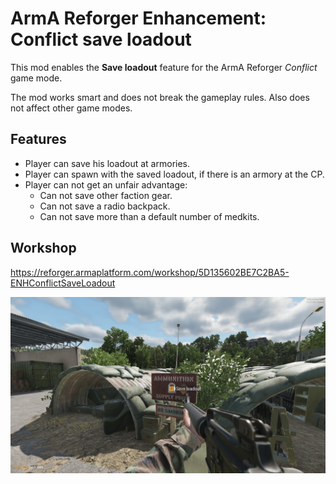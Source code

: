 # ArmA Reforger Enhancement: Conflict save loadout

This mod enables the __Save loadout__ feature for the ArmA Reforger _Conflict_ game mode.

The mod works smart and does not break the gameplay rules. Also does not affect other game modes.

## Features

* Player can save his loadout at armories.
* Player can spawn with the saved loadout, if there is an armory at the CP.
* Player can not get an unfair advantage: 
    - Can not save other faction gear.
    - Can not save a radio backpack.
    - Can not save more than a default number of medkits.

## Workshop

https://reforger.armaplatform.com/workshop/5D135602BE7C2BA5-ENHConflictSaveLoadout

!["Mod screenshot"](https://github.com/winseros/ArmaReforgerENHConflictSaveLodaout/blob/master/Media/Screenshot_1.png?raw=true "How it looks in the game")